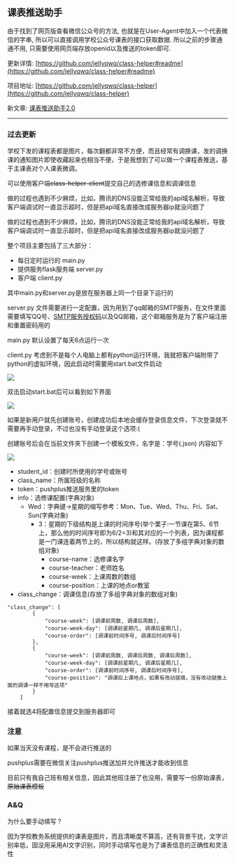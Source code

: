 ## 课表推送助手

由于找到了网页版查看微信公众号的方法, 也就是在User-Agent中加入一个代表微信的字串, 所以可以直接调用学校公众号课表的接口获取数据. 所以之前的步骤通通不用, 只需要使用网页端存放openid以及推送的token即可.

更新详情: [https://github.com/jellyqwq/class-helper#readme](https://github.com/jellyqwq/class-helper#readme)

项目地址: [https://github.com/jellyqwq/class-helper](https://github.com/jellyqwq/class-helper)

新文章: [课表推送助手2.0]()

---

### 过去更新

学校下发的课程表都是图片，每次翻都非常不方便，而且经常有调换课，发的调换课的通知图片即使收藏起来也相当不便，于是我想到了可以做一个课程表推送，基于主课表对个人课表微调。

可以使用客户端~~class-helper-client~~提交自己的选修课信息和调课信息

做的过程也遇到不少麻烦，比如，腾讯的DNS没能正常给我的api域名解析，导致客户端调试时一直显示超时，但是把api域名直接改成服务器ip就没问题了

做的过程也遇到不少麻烦，比如，腾讯的DNS没能正常给我的api域名解析，导致客户端调试时一直显示超时，但是把api域名直接改成服务器ip就没问题了

整个项目主要包括了三大部分：

- 每日定时运行的 main.py
- 提供服务flask服务端 server.py
- 客户端 client.py

其中main.py和server.py是放在服务器上同一个目录下运行的

server.py 文件需要进行一定配置，因为用到了qq邮箱的SMTP服务，在文件里面需要填写QQ号、[SMTP服务授权码](https://jingyan.baidu.com/article/b0b63dbf1b2ef54a49307054.html)以及QQ邮箱，这个邮箱服务是为了客户端注册和重置密码用的

main.py 默认设置了每天6点运行一次

client.py 考虑到不是每个人电脑上都有python运行环境，我就把客户端附带了python的虚拟环境，因此启动时需要用start.bat文件启动

![](https://cdn.jsdelivr.net/gh/jellyqwq/PictureBed@main/2022/8/7113b115ba65504a56c8a966e3af3a00b9a12230f557de50b7870276647aaa97.png)

双击启动start.bat后可以看到如下界面

![](https://cdn.jsdelivr.net/gh/jellyqwq/PictureBed@main/2022/8/dec9eba32b8fec4b068b99f9afcb0cab9098dbf682e1b3d00d3209bc38a945f3.png)

如果是新用户就先创建账号，创建成功后本地会缓存登录信息文件，下次登录就不需要再手动登录，不过也没有手动登录这个选项:(

创建账号后会在当前文件夹下创建一个模板文件，名字是：学号(.json)  内容如下

![](https://cdn.jsdelivr.net/gh/jellyqwq/PictureBed@main/2022/8/0ca5ea30397d70d17f09f3fd691949dfe0796ef52d40c6ae02819c12fe2d0ef3.png)

- student_id：创建时所使用的学号或账号
- class_name：所属班级的名称
- token：pushplus推送服务里的token
- info：选修课配置(字典对象)
    - Wed：字典键->星期的缩写参考：Mon、Tue、Wed、Thu、Fri、Sat、Sun(字典对象)
        - 3：星期的下级结构是上课的时间序号(举个栗子:一节课在第5、6节上，那么他的时间序号即为6/2=3)和其对应的一个列表，因为课程都是一门课连着两节上的，所以结构就这样。(存放了多组字典对象的数组对象)
            - course-name：选修课名字
            - course-teacher：老师姓名
            - course-week：上课周数的数组
            - course-position：上课的地点or教室
- class_change：调课信息(存放了多组字典对象的数组对象)

```
"class_change": [
        {
            "course-week": [调课前周数, 调课后周数],
            "course-week-day": [调课前星期几, 调课后星期几],
            "course-order": [调课前时间序号, 调课后时间序号]
        },
        {
            "course-week": [调课前周数, 调课后周数, 调课后周数],
            "course-week-day": [调课前星期几, 调课后星期几],
            "course-order": [调课前时间序号, 调课后时间序号],
            "course-position": "调课后上课地点，如果有改动就填，没有改动就像上面的调课一样不用写这项"
        }
    ]
```

接着就选4将配置信息提交到服务器即可

### 注意

如果当天没有课程，是不会进行推送的

pushplus需要在微信关注pushplus推送加并允许推送才能收到信息

目前只有我自己班有相关信息，因此其他班注册了也没用，需要写一份原始课表，~~原始课表模板~~

### A&Q

为什么要手动填写？

因为学校教务系统提供的课表是图片，而且清晰度不算高，还有背景干扰，文字识别率低，固没用采用AI文字识别，同时手动填写也是为了课表信息的正确性和灵活性